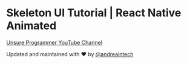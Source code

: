 # Skeleton UI Tutorial | React Native Animated

[Unsure Programmer YouTube Channel](https://www.youtube.com/watch?v=zM3l9jpt5PU)


Updated and maintained with ❤️ by [@andreaintech](https://andreaintech.github.io/web/)
